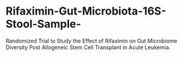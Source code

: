 # Rifaximin-Gut-Microbiota-16S-Stool-Sample-
Randomized Trial to Study the Effect of Rifaximin on Gut Microbiome Diversity Post Allogeneic Stem Cell Transplant in Acute Leukemia.

